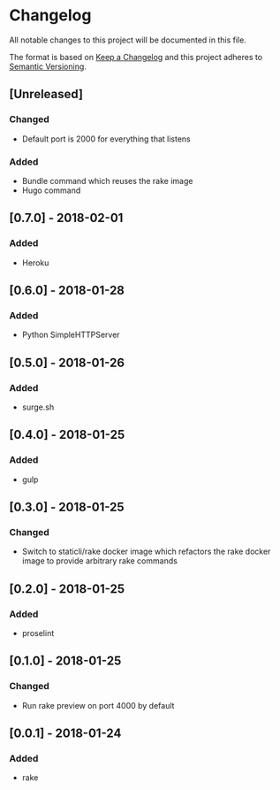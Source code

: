 # Changelog
All notable changes to this project will be documented in this file.

The format is based on [Keep a Changelog](http://keepachangelog.com/en/1.0.0/)
and this project adheres to [Semantic Versioning](http://semver.org/spec/v2.0.0.html).

## [Unreleased]
### Changed
- Default port is 2000 for everything that listens
### Added
- Bundle command which reuses the rake image
- Hugo command

## [0.7.0] - 2018-02-01
### Added
- Heroku

## [0.6.0] - 2018-01-28
### Added
- Python SimpleHTTPServer

## [0.5.0] - 2018-01-26
### Added
- surge.sh

## [0.4.0] - 2018-01-25
### Added
- gulp

## [0.3.0] - 2018-01-25
### Changed
- Switch to staticli/rake docker image which refactors the rake docker image to provide arbitrary rake commands

## [0.2.0] - 2018-01-25
### Added
- proselint

## [0.1.0] - 2018-01-25
### Changed
- Run rake preview on port 4000 by default

## [0.0.1] - 2018-01-24
### Added
- rake
